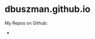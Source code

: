 dbuszman.github.io
==================

My Repos on Github:
- [README for SP:]: [SP] 

[SP]: http://dbuszman.github.io/SP/
